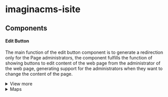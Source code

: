 # imaginacms-isite

## Components

#### Edit Button

The main function of the edit button component is to generate a redirection only for the Page administrators, the component fulfills the function of showing buttons to edit content of the web page from the administrator of the web page, generating support for the administrators when they want to change the content of the page.

<details><summary>View more</summary>

The edit button component has required parameters and optional parameters to meet the needs of the clients, the parameters of this component are the following:

| **Params** | **Required** | **Default value** | **Type** | **Options** | **Description** |
| :---: | :---: | :---: | :---: | :---: | :--- |
| `link` | YES | - | Text | `link="/iadmin/#/site/settings?settings=logo1&module=isite"` | In this parameter the editing path of the page administrator is assigned from the domain. |
| `tooltip` | NO | "Edit" | Text | `tooltip="Edit Slider"` | In this parameter a help text is assigned to identify what function the component fulfills, by default the parameter has the phrase "Edit". |
| `classes` | NO | "editLink position-absolute" | Text | `classes="py-5 edit-button-menu"` | In this parameter are the classes that are needed for the styles or column options among others of the button, by default the parameter has the class "editLink position-absolute" which cannot be modified, but the parameter allows adding more classes depending on the need. |
| `top` | NO | "15%" | Percentages or pixels | `top="35%"` | In this parameter the location is assigned on a vertical basis to give a positioning option, by default the parameter has a value of "15%". |
| `bottom` | NO | "unset" | Percentages or pixels | `bottom="35%"` |  In this parameter the location is assigned in vertical base to give a positioning option, by default the parameter has an "unset" value. |
| `right` | NO | "unset" | Percentages or pixels | `right="35%"` | In this parameter the location in horizontal base is assigned to give a positioning option, by default the parameter has an "unset" value. |
| `left` | NO | "15%" | Percentages or pixels | left="35%" | In this parameter the location in horizontal base is assigned to give a positioning option, by default the parameter has a value of "15%". |
| `idButton` | NO | "Null" | Text | idButton="editSlider" | An identifier is assigned in this parameter for the later assignment of styles or any script that is needed, by default the parameter has a "Null" value. |
  
**Applications**

Currently, the edit button is implemented automatically in most components such as sliders among others, since they can be generated automatically, on the other hand, at the moment to generate an edit button of a setting of any module, the following command line must be fulfilled, which will call the edit button and will take us to edit the setting that we need.

  ```ruby
  <x-isite::edit-link link="/iadmin/#/site/settings?settings={{setting_name}}&module={{module_name}}"/> 
  ```

The previous line shows the route that the link parameter must take to make the edit button to any setting, and finally there is an example of the command line to make an edit button of any setting with all the parameters already named above

  ```ruby
  <x-isite::edit-link link="/iadmin/#/site/settings?settings=settingTest&module=icustom" tooltip="Edit Setting settingTest" classes="py-5 edit-button-settingName" top="35%" bottom="15%" right="85%" left="45%" idButton="editSettingTest"/> 
  ```

Remember that optional parameters do not generate errors if they are not sent, otherwise the required parameters can generate an error when assigning them.  
</details>

<details><summary>Maps</summary>

The maps component has the function of rendering maps of desired locations by means of a latitude and longitude of the location, the component can render maps of openstreet and google maps, the choice of the map is made according to a setting in which it is chosen which maps the component is going to use, also remember that to use google maps you must have a key that is entered in another setting from the administrator.

For its correct operation, the component has the following parameters:

| **Params** | **Required** | **Default value** | **Type** | **Options** | **Description** |
| :---: | :---: | :---: | :---: | :---: | :--- |
| `lat` | YES | - | decimal | `lat="4.427950"` | In this parameter, the location is assigned based on the latitude of the site, these measurements are of the decimal type and can be a negative or positive number depending on the location. |
| `lng`	| YES | - | decimal | `lng="-75.213492"` | In this parameter, the location is assigned based on the length of the site, these measurements are of the decimal type and can be a negative or positive number depending on the location. |
| `locationName` | NO | 'Ubicacion' | Text | `locationName="University of Tolima"` | In this parameter, the name of the place to which you want to locate is assigned, this parameter generates a mark on the map which allows users to find the location more efficiently. |
| `title` | NO | Null | Text | `title="University of Tolima, Ibague"` | In this parameter the title of the entire component section is assigned, this parameter can be null and if it is null the title section will be disabled. |
| `zoom` | NO | 16 | Num | `zoom="16"` | In this parameter, the view of the vicinity from which the map will be displayed is assigned, this parameter receives integer numerical values. | 
| `classes` | NO | ' ' | Text | `classes="py-3 maps-university"` | In this parameter are the classes that are needed for the styles or column options among others of the map. |
| `id` | NO | 1 | Num | `id=3` | In this parameter a number is assigned which serves to identify the map, in case there are two different maps on the same page, with this parameter it is sought to completely identify the map and that it can be differentiated from others. |
| `inModal` | NO | false | Boolean | `inModal="true"` |	 In this parameter it is assigned if the component is going to be used in a modal or not, by default the parameter is set to "false", therefore, normally the component is not rendered in modals and that is the function of this parameter. |
| `mapWidth` | NO | `'100%'` | Percentages or pixels | `mapWidth='50%'` | In this parameter it is assigned if the size is width for the map, this parameter receives percentages and measurement values. |
| `mapHeight` | NO | `'314px'` | Percentages or pixels | `mapHeight='314px'` | In this parameter it is assigned if the size is high for the map, this parameter receives percentages and measurement values. |
  
**Applications**

The following example shows how to call the maps component along with all the parameters already mentioned above.

  ```ruby
  <x-isite::Maps lat="4.427950" lng="-75.213492" locationName="University of Tolima" title="University of Tolima, Ibague" zoom="16" classes="py-3 maps-university" id=3 inModal="false" mapWidth='50%' mapHeight='314px'/> 
  ```

</details>

